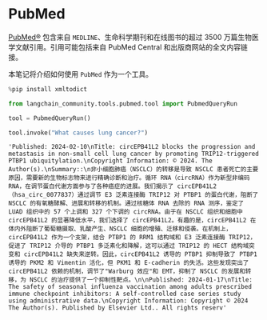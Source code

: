 # PubMed

[PubMed®](https://pubmed.ncbi.nlm.nih.gov/) 包含来自 `MEDLINE`、生命科学期刊和在线图书的超过 3500 万篇生物医学文献引用。引用可能包括来自 PubMed Central 和出版商网站的全文内容链接。

本笔记将介绍如何使用 `PubMed` 作为一个工具。

```python
%pip install xmltodict
```

```python
from langchain_community.tools.pubmed.tool import PubmedQueryRun
```

```python
tool = PubmedQueryRun()
```

```python
tool.invoke("What causes lung cancer?")
```

```output
'Published: 2024-02-10\nTitle: circEPB41L2 blocks the progression and metastasis in non-small cell lung cancer by promoting TRIP12-triggered PTBP1 ubiquitylation.\nCopyright Information: © 2024. The Author(s).\nSummary::\n非小细胞肺癌（NSCLC）的转移是导致 NSCLC 患者死亡的主要原因，需要新的生物标志物来进行精确诊断和治疗。循环 RNA（circRNA）作为新型非编码 RNA，在调节蛋白代谢方面参与了各种癌症的进展。我们揭示了 circEPB41L2（hsa_circ_0077837）通过调节 E3 泛素连接酶 TRIP12 对 PTBP1 的蛋白代谢，阻断了 NSCLC 的有氧糖酵解、进展和转移的机制。通过核糖体 RNA 去除的 RNA 测序，鉴定了 LUAD 组织中的 57 个上调和 327 个下调的 circRNA。由于在 NSCLC 组织和细胞中 circEPB41L2 的显著降低水平，我们选择了 circEPB41L2。有趣的是，circEPB41L2 在体内外阻断了葡萄糖摄取、乳酸产生、NSCLC 细胞的增殖、迁移和侵袭。在机制上，circEPB41L2 作为一个支架，结合 PTBP1 的 RRM1 结构域和 E3 泛素连接酶 TRIP12，促进了 TRIP12 介导的 PTBP1 多泛素化和降解，这可以通过 TRIP12 的 HECT 结构域突变和 circEPB41L2 缺失来逆转。因此，circEPB41L2 诱导的 PTBP1 抑制导致了 PTBP1 诱导的 PKM2 和 Vimentin 活化，但 PKM1 和 E-cadherin 的失活。这些发现突出了 circEPB41L2 依赖的机制，调节了"Warburg 效应"和 EMT，抑制了 NSCLC 的发展和转移，为 NSCLC 的治疗提供了一个抑制性靶点。\n\nPublished: 2024-01-17\nTitle: The safety of seasonal influenza vaccination among adults prescribed immune checkpoint inhibitors: A self-controlled case series study using administrative data.\nCopyright Information: Copyright © 2024 The Author(s). Published by Elsevier Ltd.. All rights reserv'
```